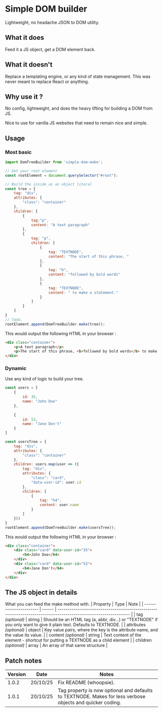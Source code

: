 # Simple DOM builder
Lightweight, no headache JSON to DOM utility.

## What it does
Feed it a JS object, get a DOM element back.

## What it doesn't
Replace a templating engine, or any kind of state management. This was never meant to replace React or anything.

## Why use it ?
No config, lightweight, and does the heavy lifting for building a DOM from JS.

Nice to use for vanilla JS websites that need to remain nice and simple.

## Usage

### Most basic
```js
import DomTreeBuilder from 'simple-dom-make';

// Get your root element
const rootElement = document.querySelector("#root");

// Build the inside as an object literal
const tree = {
    tag: "div",
    attributes: {
        "class": "container"
    },
    children: [
        {
            tag:"p",
            content: "A text paragraph"
        },
        {
            tag: "p",
            children: [
                {
                    tag: "TEXTNODE",
                    content: "The start of this phrase, "
                },
                {
                    tag: "b",
                    content: "followed by bold words"
                },
                {
                    tag: "TEXTNODE",
                    content: " to make a statement."
                }
            ]
        }
    ]
}
// Tada.
rootElement.append(DomTreeBuilder.make(tree));
```
This would output the following HTML in your browser :
```html
<div class="container">
    <p>A text paragraph</p>
    <p>The start of this phrase, <b>followed by bold words</b> to make a statement."</p>
</div>
```


### Dynamic
Use any kind of logic to build your tree.
```js
const users = [
    {
        id: 35,
        name: "John Doe"
    },
    
    {
        id: 53,
        name: "Jane Don't"
    }
]

const usersTree = {
    tag: "div",
    attributes: {
        "class": "container"
    },
    children: users.map(user => ({
        tag: "div",
        attributes: {
            "class": "card",
            "data-user-id": user.id
        },
        children: [
            {
                tag: "h4",
                content: user.name
            }
        ]
    }))
}
rootElement.append(DomTreeBuilder.make(usersTree));
```
This would output the following HTML in your browser :
```html
<div class="container">
    <div class="card" data-user-id="35">
        <h4>John Doe</h4>
    </div>
    <div class="card" data-user-id="53">
        <h4>Jane Don't</h4>
    </div>
</div>
```

## The JS object in details
What you can feed the make method with.
| Property                | Type   | Note                                                                                                                |
| ----------------------- | ------ | ------------------------------------------------------------------------------------------------------------------- |
| tag *(optional)*        | string | Should be an HTML tag (a, abbr, div...) or "TEXTNODE" if you only want to give it plain text. Defaults to TEXTNODE. |
| attributes *(optional)* | object | Key value pairs, where the key is the attribute name, and the value its value.                                      |
| content *(optional)*    | string | Text content of the element - shortcut for putting a TEXTNODE as a child element                                    |
| children *(optional)*   | array  | An array of that same structure                                                                                     |

## Patch notes

| Version | Date     | Notes                                                                                                     |
| ------- | -------- | --------------------------------------------------------------------------------------------------------- |
| 1.0.2   | 20/10/25 | Fix README (whoopsie).                                                                                    |
| 1.0.1   | 20/10/25 | Tag property is now optional and defaults to TEXTNODE. Makes for less verbose objects and quicker coding. |